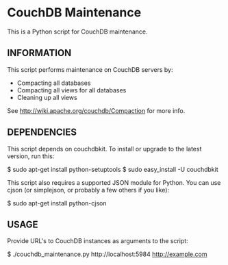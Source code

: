 CouchDB Maintenance
===================

This is a Python script for CouchDB maintenance.

INFORMATION
-----------

This script performs maintenance on CouchDB servers by:

* Compacting all databases
* Compacting all views for all databases
* Cleaning up all views

See http://wiki.apache.org/couchdb/Compaction for more info.

DEPENDENCIES
------------

This script depends on couchdbkit. To install or upgrade to the latest
version, run this:

  $ sudo apt-get install python-setuptools
  $ sudo easy_install -U couchdbkit

This script also requires a supported JSON module for Python. You can use
cjson (or simplejson, or probably a few others if you like):

$ sudo apt-get install python-cjson

USAGE
-----

Provide URL's to CouchDB instances as arguments to the script:

  $ ./couchdb_maintenance.py http://localhost:5984 http://example.com
